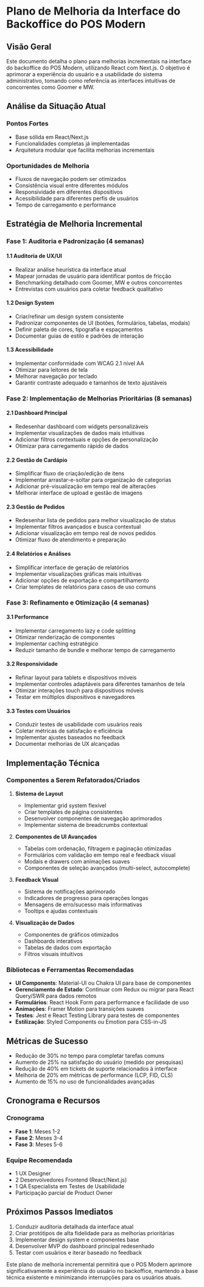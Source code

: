 # Plano de Melhoria da Interface do Backoffice do POS Modern

## Visão Geral

Este documento detalha o plano para melhorias incrementais na interface do backoffice do POS Modern, utilizando React com Next.js. O objetivo é aprimorar a experiência do usuário e a usabilidade do sistema administrativo, tomando como referência as interfaces intuitivas de concorrentes como Goomer e MW.

## Análise da Situação Atual

### Pontos Fortes
- Base sólida em React/Next.js
- Funcionalidades completas já implementadas
- Arquitetura modular que facilita melhorias incrementais

### Oportunidades de Melhoria
- Fluxos de navegação podem ser otimizados
- Consistência visual entre diferentes módulos
- Responsividade em diferentes dispositivos
- Acessibilidade para diferentes perfis de usuários
- Tempo de carregamento e performance

## Estratégia de Melhoria Incremental

### Fase 1: Auditoria e Padronização (4 semanas)

#### 1.1 Auditoria de UX/UI
- Realizar análise heurística da interface atual
- Mapear jornadas de usuário para identificar pontos de fricção
- Benchmarking detalhado com Goomer, MW e outros concorrentes
- Entrevistas com usuários para coletar feedback qualitativo

#### 1.2 Design System
- Criar/refinar um design system consistente
- Padronizar componentes de UI (botões, formulários, tabelas, modais)
- Definir paleta de cores, tipografia e espaçamentos
- Documentar guias de estilo e padrões de interação

#### 1.3 Acessibilidade
- Implementar conformidade com WCAG 2.1 nível AA
- Otimizar para leitores de tela
- Melhorar navegação por teclado
- Garantir contraste adequado e tamanhos de texto ajustáveis

### Fase 2: Implementação de Melhorias Prioritárias (8 semanas)

#### 2.1 Dashboard Principal
- Redesenhar dashboard com widgets personalizáveis
- Implementar visualizações de dados mais intuitivas
- Adicionar filtros contextuais e opções de personalização
- Otimizar para carregamento rápido de dados

#### 2.2 Gestão de Cardápio
- Simplificar fluxo de criação/edição de itens
- Implementar arrastar-e-soltar para organização de categorias
- Adicionar pré-visualização em tempo real de alterações
- Melhorar interface de upload e gestão de imagens

#### 2.3 Gestão de Pedidos
- Redesenhar lista de pedidos para melhor visualização de status
- Implementar filtros avançados e busca contextual
- Adicionar visualização em tempo real de novos pedidos
- Otimizar fluxo de atendimento e preparação

#### 2.4 Relatórios e Análises
- Simplificar interface de geração de relatórios
- Implementar visualizações gráficas mais intuitivas
- Adicionar opções de exportação e compartilhamento
- Criar templates de relatórios para casos de uso comuns

### Fase 3: Refinamento e Otimização (4 semanas)

#### 3.1 Performance
- Implementar carregamento lazy e code splitting
- Otimizar renderização de componentes
- Implementar caching estratégico
- Reduzir tamanho de bundle e melhorar tempo de carregamento

#### 3.2 Responsividade
- Refinar layout para tablets e dispositivos móveis
- Implementar controles adaptáveis para diferentes tamanhos de tela
- Otimizar interações touch para dispositivos móveis
- Testar em múltiplos dispositivos e navegadores

#### 3.3 Testes com Usuários
- Conduzir testes de usabilidade com usuários reais
- Coletar métricas de satisfação e eficiência
- Implementar ajustes baseados no feedback
- Documentar melhorias de UX alcançadas

## Implementação Técnica

### Componentes a Serem Refatorados/Criados

1. **Sistema de Layout**
   - Implementar grid system flexível
   - Criar templates de página consistentes
   - Desenvolver componentes de navegação aprimorados
   - Implementar sistema de breadcrumbs contextual

2. **Componentes de UI Avançados**
   - Tabelas com ordenação, filtragem e paginação otimizadas
   - Formulários com validação em tempo real e feedback visual
   - Modais e drawers com animações suaves
   - Componentes de seleção avançados (multi-select, autocomplete)

3. **Feedback Visual**
   - Sistema de notificações aprimorado
   - Indicadores de progresso para operações longas
   - Mensagens de erro/sucesso mais informativas
   - Tooltips e ajudas contextuais

4. **Visualização de Dados**
   - Componentes de gráficos otimizados
   - Dashboards interativos
   - Tabelas de dados com exportação
   - Filtros visuais intuitivos

### Bibliotecas e Ferramentas Recomendadas

- **UI Components**: Material-UI ou Chakra UI para base de componentes
- **Gerenciamento de Estado**: Continuar com Redux ou migrar para React Query/SWR para dados remotos
- **Formulários**: React Hook Form para performance e facilidade de uso
- **Animações**: Framer Motion para transições suaves
- **Testes**: Jest e React Testing Library para testes de componentes
- **Estilização**: Styled Components ou Emotion para CSS-in-JS

## Métricas de Sucesso

- Redução de 30% no tempo para completar tarefas comuns
- Aumento de 25% na satisfação do usuário (medido por pesquisas)
- Redução de 40% em tickets de suporte relacionados à interface
- Melhoria de 20% em métricas de performance (LCP, FID, CLS)
- Aumento de 15% no uso de funcionalidades avançadas

## Cronograma e Recursos

### Cronograma
- **Fase 1**: Meses 1-2
- **Fase 2**: Meses 3-4
- **Fase 3**: Meses 5-6

### Equipe Recomendada
- 1 UX Designer
- 2 Desenvolvedores Frontend (React/Next.js)
- 1 QA Especialista em Testes de Usabilidade
- Participação parcial de Product Owner

## Próximos Passos Imediatos

1. Conduzir auditoria detalhada da interface atual
2. Criar protótipos de alta fidelidade para as melhorias prioritárias
3. Implementar design system e componentes base
4. Desenvolver MVP do dashboard principal redesenhado
5. Testar com usuários e iterar baseado no feedback

Este plano de melhoria incremental permitirá que o POS Modern aprimore significativamente a experiência do usuário no backoffice, mantendo a base técnica existente e minimizando interrupções para os usuários atuais.

